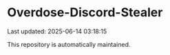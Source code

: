 # Overdose-Discord-Stealer

Last updated: 2025-06-14 03:18:15

This repository is automatically maintained.
